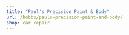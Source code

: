 ```yaml
---
title: "Paul's Precision Paint & Body"
url: /hobbs/pauls-precision-paint-and-body/
shop: car repair
---
```

